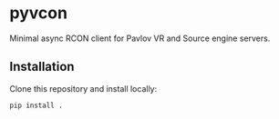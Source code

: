 # pyvcon

Minimal async RCON client for Pavlov VR and Source engine servers.

## Installation

Clone this repository and install locally:
```bash
pip install .
